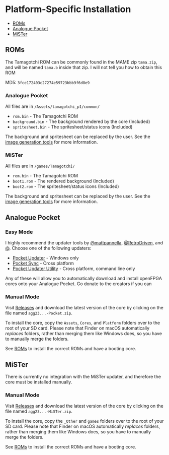 # Platform-Specific Installation

* [ROMs](#roms)
* [Analogue Pocket](#analogue-pocket-1)
* [MiSTer](#mister-1)

## ROMs

The Tamagotchi ROM can be commonly found in the MAME zip `tama.zip`, and will be named `tama.b` inside that zip. I will not tell you how to obtain this ROM

MD5: `3fce172403c27274e59723bbb9f6d8e9`

### Analogue Pocket

All files are in `/Assets/tamagotchi_p1/common/`

* `rom.bin` - The Tamagotchi ROM
* `background.bin` - The background rendered by the core (Included)
* `spritesheet.bin` - The spritesheet/status icons (Included)

The background and spritesheet can be replaced by the user. See the [image generation tools](tools.md#image-preparation-prepare_imagejs) for more information.

### MiSTer

All files are in `/games/Tamagotchi/`

* `rom.bin` - The Tamagotchi ROM
* `boot1.rom` - The rendered background (Included)
* `boot2.rom` - The spritesheet/status icons (Included)

The background and spritesheet can be replaced by the user. See the [image generation tools](tools.md#image-preparation-prepare_imagejs) for more information.

## Analogue Pocket

### Easy Mode

I highly recommend the updater tools by [@mattpannella](https://github.com/mattpannella), [@RetroDriven](https://github.com/RetroDriven), and [@](https://github.com/neil-morrison44). Choose one of the following updaters:
* [Pocket Updater](https://github.com/RetroDriven/Pocket_Updater) - Windows only
* [Pocket Sync](https://github.com/neil-morrison44/pocket-sync) - Cross platform
* [Pocket Updater Utility](https://github.com/mattpannella/pocket-updater-utility) - Cross platform, command line only

Any of these will allow you to automatically download and install openFPGA cores onto your Analogue Pocket. Go donate to the creators if you can

### Manual Mode
Visit [Releases](https://github.com/agg23/openfpga-wonderswan/releases) and download the latest version of the core by clicking on the file named `agg23...-Pocket.zip`.

To install the core, copy the `Assets`, `Cores`, and `Platform` folders over to the root of your SD card. Please note that Finder on macOS automatically _replaces_ folders, rather than merging them like Windows does, so you have to manually merge the folders.

See [ROMs](#roms) to install the correct ROMs and have a booting core.

## MiSTer

There is currently no integration with the MiSTer updater, and therefore the core must be installed manually.

### Manual Mode

Visit [Releases](https://github.com/agg23/openfpga-wonderswan/releases) and download the latest version of the core by clicking on the file named `agg23...-MiSTer.zip`.

To install the core, copy the `_Other` and `games` folders over to the root of your SD card. Please note that Finder on macOS automatically _replaces_ folders, rather than merging them like Windows does, so you have to manually merge the folders.

See [ROMs](#roms) to install the correct ROMs and have a booting core.